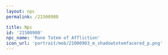 ```yaml
---
layout: npc
permalink: /21500980

title: Npc
id: '21500980'
npc_name: 'Rune Totem of Affliction'
icon_url: 'portrait/mob/21000903_m_shadowtotemfacered_p.png'
---
```


